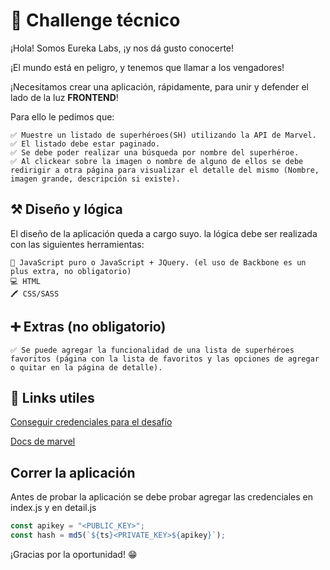 # 🚀 Challenge técnico

¡Hola! Somos Eureka Labs, ¡y nos dá gusto conocerte!

¡El mundo está en peligro, y tenemos que llamar a los vengadores!

¡Necesitamos crear una aplicación, rápidamente, para unir y defender el lado de la luz **FRONTEND**!

Para ello le pedimos que:

    ✅ Muestre un listado de superhéroes(SH) utilizando la API de Marvel.
    ✅ El listado debe estar paginado.
    ✅ Se debe poder realizar una búsqueda por nombre del superhéroe.
    ✅ Al clickear sobre la imagen o nombre de alguno de ellos se debe redirigir a otra página para visualizar el detalle del mismo (Nombre, imagen grande, descripción si existe).

## ⚒️ Diseño y lógica

El diseño de la aplicación queda a cargo suyo.
la lógica debe ser realizada con las siguientes herramientas:

    🧠 JavaScript puro o JavaScript + JQuery. (el uso de Backbone es un plus extra, no obligatorio)
    💻 HTML
    🖍️ CSS/SASS

## ➕ Extras (no obligatorio)

    ✅ Se puede agregar la funcionalidad de una lista de superhéroes favoritos (página con la lista de favoritos y las opciones de agregar o quitar en la página de detalle).

## 🔗 Links utiles

[Conseguir credenciales para el desafío](https://developer.marvel.com/)

[Docs de marvel](https://developer.marvel.com/docs)

## Correr la aplicación

Antes de probar la aplicación se debe probar agregar las credenciales en index.js y en detail.js

```js
const apikey = "<PUBLIC_KEY>";
const hash = md5(`${ts}<PRIVATE_KEY>${apikey}`);
```

¡Gracias por la oportunidad! 😁
